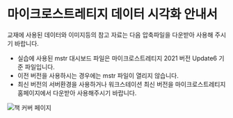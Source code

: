 마이크로스트레티지 데이터 시각화 안내서 
======================================

교재에 사용된 데이터와 이미지등의 참고 자료는 다음 압축파일을 다운받아 사용해 주시기 바랍니다.


* 실습에 사용된 mstr 대시보드 파일은 마이크로스트레티지 2021 버전 Update6 기준 파일입니다. 
* 이전 버전을 사용하시는 경우에는 mstr 파일이 열리지 않습니다. 
* 최신 버전의 서버환경을 사용하거나 워크스테이션 최신 버전을 마이크로스트레티지 홈페이지에서 다운받아 사용해주시기 바랍니다. 


![책 커버 페이지]({{site.url}}/images/logo.png)